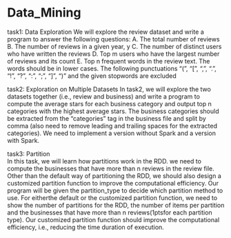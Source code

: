 # Data_Mining
task1: Data Exploration
We will explore the review dataset and write a program to answer the following questions:
A. The total number of reviews 
B. The number of reviews in a given year, y 
C. The number of distinct users who have written the reviews 
D. Top m users who have the largest number of reviews and its count 
E. Top n frequent words in the review text. The words should be in lower cases. The following punctuations
“(”, “[”, “,”, “.”, “!”, “?”, “:”, “;”, “]”, “)” and the given stopwords are excluded 

task2: Exploration on Multiple Datasets
In task2, we will explore the two datasets together (i.e., review and business) and write a program to
compute the average stars for each business category and output top n categories with the highest
average stars. The business categories should be extracted from the “categories” tag in the business file
and split by comma (also need to remove leading and trailing spaces for the extracted categories). We
need to implement a version without Spark  and a version with Spark.

task3: Partition  
In this task, we will learn how partitions work in the RDD. we need to compute the businesses that have
more than n reviews in the review file. Other than the default way of partitioning the RDD, we should
also design a customized partition function to improve the computational efficiency. Our program will be
given the partition_type to decide which partition method to use. For eitherthe default or the customized
partition function, we need to show the number of partitions for the RDD, the number of items per
partition and the businesses that have more than n reviews(1ptsfor each partition type). Our customized
partition function should improve the computational efficiency, i.e., reducing the time duration of
execution.
